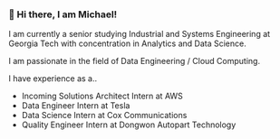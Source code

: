 ### 👋 Hi there, I am Michael!

I am currently a senior studying Industrial and Systems Engineering at Georgia Tech with concentration in Analytics and Data Science.

I am passionate in the field of Data Engineering / Cloud Computing.

I have experience as a..

- Incoming Solutions Architect Intern at AWS
- Data Engineer Intern at Tesla
- Data Science Intern at Cox Communications
- Quality Engineer Intern at Dongwon Autopart Technology
